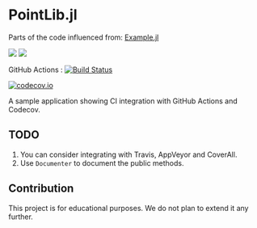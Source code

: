 # PointLib.jl

Parts of the code influenced from: [Example.jl](https://github.com/JuliaLang/Example.jl)

[![](https://img.shields.io/badge/docs-stable-blue.svg)](https://sambitdash.github.io/PointLib.jl/stable)
[![](https://img.shields.io/badge/docs-dev-blue.svg)](https://sambitdash.github.io/PointLib.jl/dev)

GitHub Actions : [![Build Status](https://github.com/sambitdash/PointLib.jl/workflows/CI/badge.svg)](https://github.com/sambitdash/PointLib.jl/actions?query=workflow%3ACI+branch%3Amaster) 

[![codecov.io](http://codecov.io/github/sambitdash/PointLib.jl/coverage.svg?branch=master)](http://codecov.io/github/sambitdash/PointLib.jl?branch=master)


A sample application showing CI integration with GitHub Actions and Codecov.

## TODO

1. You can consider integrating with Travis, AppVeyor and CoverAll. 
2. Use `Documenter` to document the public methods. 

## Contribution

This project is for educational purposes. We do not plan to extend it any further. 
